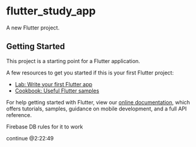 # flutter_study_app

A new Flutter project.

## Getting Started

This project is a starting point for a Flutter application.

A few resources to get you started if this is your first Flutter project:

- [Lab: Write your first Flutter app](https://flutter.dev/docs/get-started/codelab)
- [Cookbook: Useful Flutter samples](https://flutter.dev/docs/cookbook)

For help getting started with Flutter, view our
[online documentation](https://flutter.dev/docs), which offers tutorials,
samples, guidance on mobile development, and a full API reference.

Firebase DB rules for it to work

<!-- rules_version = '2'; service cloud.firestore {
match /databases/{database}/documents { 
    match /questionPapers/{ppr}/questions/{q}{ 
      allow read, write: if request.auth != null 
      }
      
	match /leaderboard/{document=**} { 
  	allow read, write: if true;
	}
    match /questionPapers/{document=**} { 
      allow read, write: if true;
    }
    match /users/{document=**} { 
      allow read, write: if true;
    }
} 
} -->

continue @2:22:49 